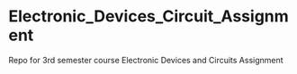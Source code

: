 # Electronic_Devices_Circuit_Assignment
Repo for 3rd semester course Electronic Devices and Circuits Assignment
